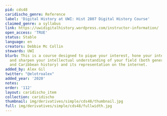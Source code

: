 ```yaml
---
pid: cds48
caridischo_genre: Reference
label: 'Digital History at UWI: Hist 2807 Digital History Course'
claimed_genre: a syllabus
link: https://uwidigitalhistory.wordpress.com/instructor-information/
open_access: 'TRUE'
status: Stable
language: en
creators: Debbie Mc Collin
stewards: UWI
blurb: This is a course designed to pique your interest, hone your internet skills
  and sharpen your intellectual understanding of your field (both general history
  and Caribbean history) and its representation on the internet.
added_by: Alex Gil
twitter: "@elotroalex"
added_year: '2020'
notes: 
order: '112'
layout: caridischo_item
collection: caridischo
thumbnail: img/derivatives/simple/cds48/thumbnail.jpg
full: img/derivatives/simple/cds48/fullwidth.jpg
---
```

